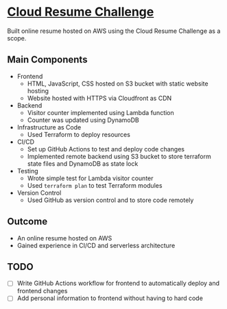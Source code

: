 # [Cloud Resume Challenge](https://cloudresumechallenge.dev/docs/the-challenge/aws/)

Built online resume hosted on AWS using the Cloud Resume Challenge as a scope.  
  
## Main Components
- Frontend
    - HTML, JavaScript, CSS hosted on S3 bucket with static website hosting
    - Website hosted with HTTPS via Cloudfront as CDN
- Backend
    - Visitor counter implemented using Lambda function
    - Counter was updated using DynamoDB
- Infrastructure as Code
    - Used Terraform to deploy resources
- CI/CD
    - Set up GitHub Actions to test and deploy code changes
    - Implemented remote backend using S3 bucket to store terraform state files and DynamoDB as state lock
- Testing
    - Wrote simple test for Lambda visitor counter
    - Used `terraform plan` to test Terraform modules
- Version Control
    - Used GitHub as version control and to store code remotely

## Outcome
- An online resume hosted on AWS
- Gained experience in CI/CD and serverless architecture

## TODO
- [ ] Write GitHub Actions workflow for frontend to automatically deploy and frontend changes
- [ ] Add personal information to frontend without having to hard code